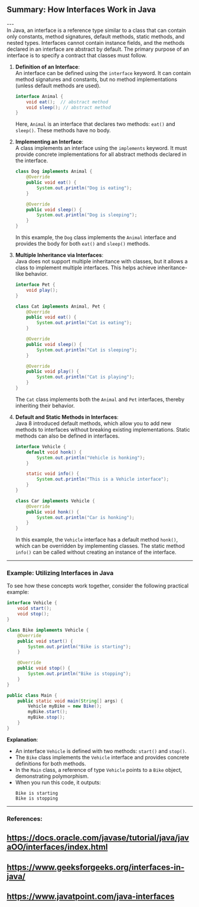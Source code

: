 ## Summary: How Interfaces Work in Java<br>
---<br>
In Java, an interface is a reference type similar to a class that can contain only constants, method signatures, default methods, static methods, and nested types. Interfaces cannot contain instance fields, and the methods declared in an interface are abstract by default. The primary purpose of an interface is to specify a contract that classes must follow.

1. **Definition of an Interface**:  
   An interface can be defined using the `interface` keyword. It can contain method signatures and constants, but no method implementations (unless default methods are used).

   ```java
   interface Animal {
       void eat();  // abstract method
       void sleep(); // abstract method
   }
   ```

   Here, `Animal` is an interface that declares two methods: `eat()` and `sleep()`. These methods have no body.

2. **Implementing an Interface**:  
   A class implements an interface using the `implements` keyword. It must provide concrete implementations for all abstract methods declared in the interface.

   ```java
   class Dog implements Animal {
       @Override
       public void eat() {
           System.out.println("Dog is eating");
       }

       @Override
       public void sleep() {
           System.out.println("Dog is sleeping");
       }
   }
   ```

   In this example, the `Dog` class implements the `Animal` interface and provides the body for both `eat()` and `sleep()` methods.

3. **Multiple Inheritance via Interfaces**:  
   Java does not support multiple inheritance with classes, but it allows a class to implement multiple interfaces. This helps achieve inheritance-like behavior.

   ```java
   interface Pet {
       void play();
   }

   class Cat implements Animal, Pet {
       @Override
       public void eat() {
           System.out.println("Cat is eating");
       }

       @Override
       public void sleep() {
           System.out.println("Cat is sleeping");
       }

       @Override
       public void play() {
           System.out.println("Cat is playing");
       }
   }
   ```

   The `Cat` class implements both the `Animal` and `Pet` interfaces, thereby inheriting their behavior.

4. **Default and Static Methods in Interfaces**:  
   Java 8 introduced default methods, which allow you to add new methods to interfaces without breaking existing implementations. Static methods can also be defined in interfaces.

   ```java
   interface Vehicle {
       default void honk() {
           System.out.println("Vehicle is honking");
       }

       static void info() {
           System.out.println("This is a Vehicle interface");
       }
   }

   class Car implements Vehicle {
       @Override
       public void honk() {
           System.out.println("Car is honking");
       }
   }
   ```

   In this example, the `Vehicle` interface has a default method `honk()`, which can be overridden by implementing classes. The static method `info()` can be called without creating an instance of the interface.

---

### Example: Utilizing Interfaces in Java
To see how these concepts work together, consider the following practical example:

```java
interface Vehicle {
    void start();
    void stop();
}

class Bike implements Vehicle {
    @Override
    public void start() {
        System.out.println("Bike is starting");
    }

    @Override
    public void stop() {
        System.out.println("Bike is stopping");
    }
}

public class Main {
    public static void main(String[] args) {
        Vehicle myBike = new Bike();
        myBike.start();
        myBike.stop();
    }
}
```

**Explanation**:
- An interface `Vehicle` is defined with two methods: `start()` and `stop()`.
- The `Bike` class implements the `Vehicle` interface and provides concrete definitions for both methods.
- In the `Main` class, a reference of type `Vehicle` points to a `Bike` object, demonstrating polymorphism.
- When you run this code, it outputs:
  ```
  Bike is starting
  Bike is stopping
  ```

---

### References:
## https://docs.oracle.com/javase/tutorial/java/javaOO/interfaces/index.html  
## https://www.geeksforgeeks.org/interfaces-in-java/  
## https://www.javatpoint.com/java-interfaces